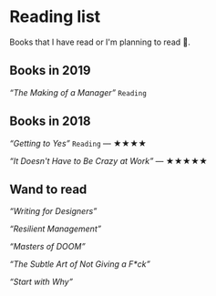 # Reading list

Books that I have read or I'm planning to read 🙏.

## Books in 2019
*“The Making of a Manager”* ```Reading```

## Books in 2018

*“Getting to Yes”* ```Reading```
— ★★★★

*“It Doesn't Have to Be Crazy at Work”*
— ★★★★★

## Wand to read

*“Writing for Designers”*

*“Resilient Management”*

*“Masters of DOOM”*

*“The Subtle Art of Not Giving a F\*ck”*

*“Start with Why”*

